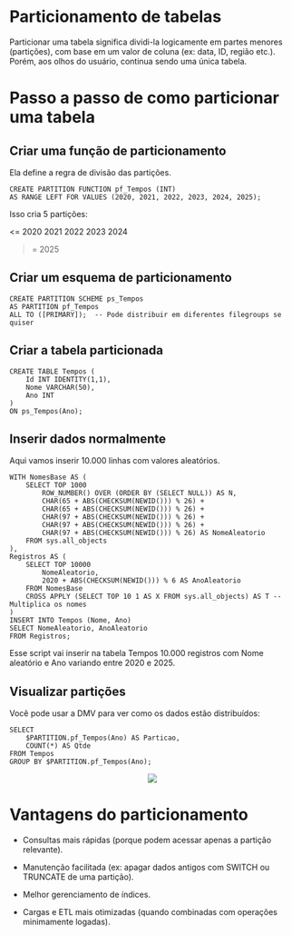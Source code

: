 # Particionamento de tabelas

Particionar uma tabela significa dividi-la logicamente em partes menores (partições), com base em um valor de coluna (ex: data, ID, região etc.). Porém, aos olhos do usuário, continua sendo uma única tabela.

# Passo a passo de como particionar uma tabela

## Criar uma função de particionamento

Ela define a regra de divisão das partições.

```TSQL
CREATE PARTITION FUNCTION pf_Tempos (INT)
AS RANGE LEFT FOR VALUES (2020, 2021, 2022, 2023, 2024, 2025);
```

Isso cria 5 partições:

  <= 2020
  2021
  2022
  2023
  2024
  >= 2025

## Criar um esquema de particionamento

```TSQL
CREATE PARTITION SCHEME ps_Tempos
AS PARTITION pf_Tempos
ALL TO ([PRIMARY]);  -- Pode distribuir em diferentes filegroups se quiser
```

## Criar a tabela particionada

```TSQL
CREATE TABLE Tempos (
    Id INT IDENTITY(1,1),
    Nome VARCHAR(50),
    Ano INT
)
ON ps_Tempos(Ano);
```

## Inserir dados normalmente

Aqui vamos inserir 10.000 linhas com valores aleatórios.

```TSQL
WITH NomesBase AS (
    SELECT TOP 1000 
        ROW_NUMBER() OVER (ORDER BY (SELECT NULL)) AS N,
        CHAR(65 + ABS(CHECKSUM(NEWID())) % 26) + 
        CHAR(65 + ABS(CHECKSUM(NEWID())) % 26) + 
        CHAR(97 + ABS(CHECKSUM(NEWID())) % 26) + 
        CHAR(97 + ABS(CHECKSUM(NEWID())) % 26) + 
        CHAR(97 + ABS(CHECKSUM(NEWID())) % 26) AS NomeAleatorio
    FROM sys.all_objects
),
Registros AS (
    SELECT TOP 10000
        NomeAleatorio,
        2020 + ABS(CHECKSUM(NEWID())) % 6 AS AnoAleatorio
    FROM NomesBase
    CROSS APPLY (SELECT TOP 10 1 AS X FROM sys.all_objects) AS T -- Multiplica os nomes
)
INSERT INTO Tempos (Nome, Ano)
SELECT NomeAleatorio, AnoAleatorio
FROM Registros;
```

Esse script vai inserir na tabela Tempos 10.000 registros com Nome aleatório e Ano variando entre 2020 e 2025.

## Visualizar partições

Você pode usar a DMV para ver como os dados estão distribuídos:

```TSQL
SELECT 
    $PARTITION.pf_Tempos(Ano) AS Particao,
    COUNT(*) AS Qtde
FROM Tempos
GROUP BY $PARTITION.pf_Tempos(Ano);
```

<p align="center">
<img src="https://github.com/user-attachments/assets/5540c262-7140-42ec-9f9d-5b72246dcd0d">
</p>


# Vantagens do particionamento

- Consultas mais rápidas (porque podem acessar apenas a partição relevante).

- Manutenção facilitada (ex: apagar dados antigos com SWITCH ou TRUNCATE de uma partição).

- Melhor gerenciamento de índices.

- Cargas e ETL mais otimizadas (quando combinadas com operações minimamente logadas).
